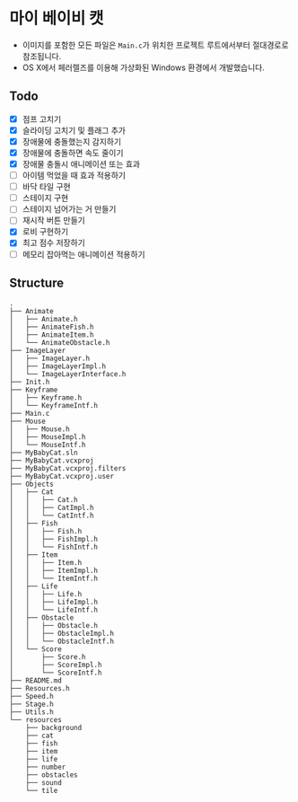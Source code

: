 ﻿# 마이 베이비 캣
- 이미지를 포함한 모든 파일은 `Main.c`가 위치한 프로젝트 루트에서부터 절대경로로 참조됩니다.
- OS X에서 페러렐즈를 이용해 가상화된 Windows 환경에서 개발했습니다.

## Todo

- [x] 점프 고치기
- [x] 슬라이딩 고치기 및 플래그 추가
- [x] 장애물에 충돌했는지 감지하기
- [x] 장애물에 충돌하면 속도 줄이기
- [x] 장애물 충돌시 애니메이션 또는 효과
- [ ] 아이템 먹었을 때 효과 적용하기
- [ ] 바닥 타일 구현
- [ ] 스테이지 구현
- [ ] 스테이지 넘어가는 거 만들기
- [ ] 재시작 버튼 만들기
- [x] 로비 구현하기
- [x] 최고 점수 저장하기
- [ ] 메모리 잡아먹는 애니메이션 적용하기

## Structure

```text
.
├── Animate
│   ├── Animate.h
│   ├── AnimateFish.h
│   ├── AnimateItem.h
│   └── AnimateObstacle.h
├── ImageLayer
│   ├── ImageLayer.h
│   ├── ImageLayerImpl.h
│   └── ImageLayerInterface.h
├── Init.h
├── Keyframe
│   ├── Keyframe.h
│   └── KeyframeIntf.h
├── Main.c
├── Mouse
│   ├── Mouse.h
│   ├── MouseImpl.h
│   └── MouseIntf.h
├── MyBabyCat.sln
├── MyBabyCat.vcxproj
├── MyBabyCat.vcxproj.filters
├── MyBabyCat.vcxproj.user
├── Objects
│   ├── Cat
│   │   ├── Cat.h
│   │   ├── CatImpl.h
│   │   └── CatIntf.h
│   ├── Fish
│   │   ├── Fish.h
│   │   ├── FishImpl.h
│   │   └── FishIntf.h
│   ├── Item
│   │   ├── Item.h
│   │   ├── ItemImpl.h
│   │   └── ItemIntf.h
│   ├── Life
│   │   ├── Life.h
│   │   ├── LifeImpl.h
│   │   └── LifeIntf.h
│   ├── Obstacle
│   │   ├── Obstacle.h
│   │   ├── ObstacleImpl.h
│   │   └── ObstacleIntf.h
│   └── Score
│       ├── Score.h
│       ├── ScoreImpl.h
│       └── ScoreIntf.h
├── README.md
├── Resources.h
├── Speed.h
├── Stage.h
├── Utils.h
└── resources
    ├── background
    ├── cat
    ├── fish
    ├── item
    ├── life
    ├── number
    ├── obstacles
    ├── sound
    └── tile
```
